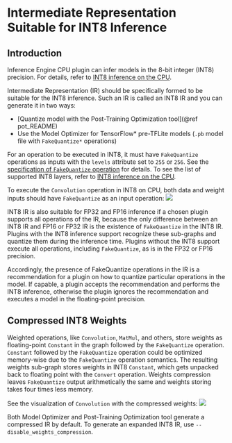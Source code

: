 # Intermediate Representation Suitable for INT8 Inference 

## Introduction

Inference Engine CPU plugin can infer models in the 8-bit integer (INT8) precision. 
For details, refer to [INT8 inference on the CPU](../../../IE_DG/Int8Inference.md).

Intermediate Representation (IR) should be specifically formed to be suitable for the INT8 inference. 
Such an IR is called an INT8 IR and you can generate it in two ways:
- [Quantize model with the Post-Training Optimization tool](@ref pot_README)
- Use the Model Optimizer for TensorFlow\* pre-TFLite models (`.pb` model file with `FakeQuantize*` operations)

For an operation to be executed in INT8, it must have `FakeQuantize` operations as inputs with the `levels` attribute set to `255` or `256`. 
See the [specification of `FakeQuantize` operation](../../../ops/quantization/FakeQuantize_1.md) for details. 
To see the list of supported INT8 layers, refer to [INT8 inference on the CPU](../../../IE_DG/Int8Inference.md).

To execute the `Convolution` operation in INT8 on CPU, both data and weight inputs should have `FakeQuantize` as an input operation:
![](../../img/expanded_int8_Convolution_weights.png)

INT8 IR is also suitable for FP32 and FP16 inference if a chosen plugin supports all operations of the IR, because the only difference between an INT8 IR and FP16 or FP32 IR is the existence of `FakeQuantize` in the INT8 IR. 
Plugins with the INT8 inference support recognize these sub-graphs and quantize them during the inference time. 
Plugins without the INT8 support execute all operations, including `FakeQuantize`, as is in the FP32 or FP16 precision.   

Accordingly, the presence of FakeQuantize operations in the IR is a recommendation for a plugin on how to quantize particular operations in the model. 
If capable, a plugin accepts the recommendation and performs the INT8 inference, otherwise the plugin ignores the recommendation and executes a model in the floating-point precision. 

## Compressed INT8 Weights

Weighted operations, like `Convolution`, `MatMul`, and others, store weights as floating-point `Constant` in the graph followed by the `FakeQuantize` operation. 
`Constant` followed by the `FakeQuantize` operation could be optimized memory-wise due to the `FakeQuantize` operation semantics. 
The resulting weights sub-graph stores weights in INT8 `Constant`, which gets unpacked back to floating point with the `Convert` operation. 
Weights compression leaves `FakeQuantize` output arithmetically the same and weights storing takes four times less memory.

See the visualization of `Convolution` with the compressed weights:
![](../../img/compressed_int8_Convolution_weights.png)

Both Model Optimizer and Post-Training Optimization tool generate a compressed IR by default. To generate an expanded INT8 IR, use `--disable_weights_compression`.